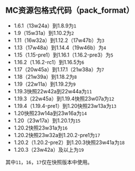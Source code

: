 ## MC资源包格式代码（pack_format）
* 1.6.1（13w24a）到1.8.9为`1`
* 1.9（15w31a）到1.10.2为`2`
* 1.11（16w32a）到1.12.2（17w47b）为`3`
* 1.13（17w48a）到1.14.4（19w46b）为`4`
* 1.15（1.15-pre1）到1.16.1（1.16.2-pre3）为`5`
* 1.16.2（1.16.2-rc1）到1.16.5为`6`
* 1.17（20w45a）到1.17.1（21w38a）为`7`
* 1.18（21w39a）到1.18.2为`8`
* 1.19（22w11a）到1.19.2为`9`
* 1.19.3快照22w42a到22w44a为`11`
* 1.19.3（22w45a）到1.19.4快照23w07a为`12`
* 1.19.4（1.19.4-pre1）到1.20快照23w13a为`13`
* 1.20快照23w14a到23w16a为`14`
* 1.20（23w17a）到1.20.1为`15`
* 1.20.2快照23w31a为`16`
* 1.20.2快照23w32a到1.20.2-pre1为`17`
* 1.20.2（1.20.2-pre2）到1.20.3快照23w41a为`18`
* 1.20.3（23w42a）及以上为`19`

其中`11`，`16`，`17`仅在快照版本中使用。
